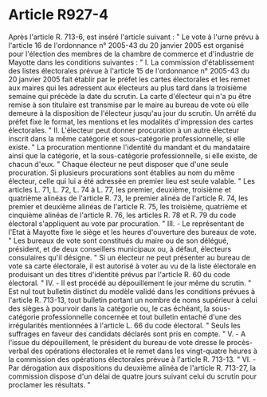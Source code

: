 # Article R927-4

Après l'article R. 713-6, est inséré l'article suivant :   " Le vote à l'urne prévu à l'article 16 de l'ordonnance n° 2005-43 du 20 janvier 2005 est organisé pour l'élection des membres de la chambre de commerce et d'industrie de Mayotte dans les conditions suivantes :   " I. La commission d'établissement des listes électorales prévue à l'article 15 de l'ordonnance n° 2005-43 du 20 janvier 2005 fait établir par le préfet les cartes électorales et les remet aux maires qui les adressent aux électeurs au plus tard dans la troisième semaine qui précède la date du scrutin. La carte d'électeur qui n'a pu être remise à son titulaire est transmise par le maire au bureau de vote où elle demeure à la disposition de l'électeur jusqu'au jour du scrutin. Un arrêté du préfet fixe le format, les mentions et les modalités d'impression des cartes électorales.   " II. L'électeur peut donner procuration à un autre électeur inscrit dans la même catégorie et sous-catégorie professionnelle, si elle existe.   " La procuration mentionne l'identité du mandant et du mandataire ainsi que la catégorie, et la sous-catégorie professionnelle, si elle existe, de chacun d'eux.   " Chaque électeur ne peut disposer que d'une seule procuration. Si plusieurs procurations sont établies au nom du même électeur, celle qui lui a été adressée en premier lieu est seule valable.   " Les articles L. 71, L. 72, L. 74 à L. 77, les premier, deuxième, troisième et quatrième alinéas de l'article R. 73, le premier alinéa de l'article R. 74, les premier et deuxième alinéas de l'article R. 75, les troisième, quatrième et cinquième alinéas de l'article R. 76, les articles R. 78 et R. 79 du code électoral s'appliquent au vote par procuration.   " III. - Le représentant de l'Etat à Mayotte fixe le siège et les heures d'ouverture des bureaux de vote.   " Les bureaux de vote sont constitués du maire ou de son délégué, président, et de deux conseillers municipaux ou, à défaut, électeurs consulaires qu'il désigne.   " Si un électeur ne peut présenter au bureau de vote sa carte électorale, il est autorisé à voter au vu de la liste électorale en produisant un des titres d'identité prévus par l'article R. 60 du code électoral.   " IV. - Il est procédé au dépouillement le jour même du scrutin.   " Est nul tout bulletin distinct du modèle validé dans les conditions prévues à l'article R. 713-13, tout bulletin portant un nombre de noms supérieur à celui des sièges à pourvoir dans la catégorie ou, le cas échéant, la sous-catégorie professionnelle concernée et tout bulletin entaché d'une des irrégularités mentionnées à l'article L. 66 du code électoral.   " Seuls les suffrages en faveur des candidats déclarés sont pris en compte.   " V. - A l'issue du dépouillement, le président du bureau de vote dresse le procès-verbal des opérations électorales et le remet dans les vingt-quatre heures à la commission des opérations électorales prévue à l'article R. 713-13.   " VI. - Par dérogation aux dispositions du deuxième alinéa de l'article R. 713-27, la commission dispose d'un délai de quatre jours suivant celui du scrutin pour proclamer les résultats. "